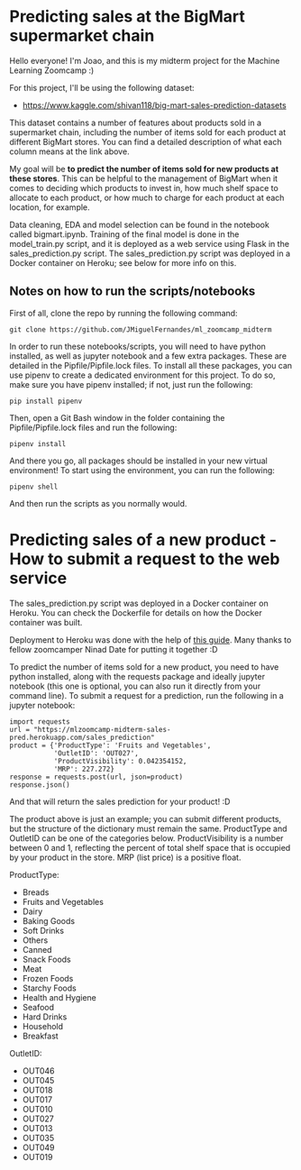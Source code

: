 # Predicting sales at the BigMart supermarket chain

Hello everyone! I'm Joao, and this is my midterm project for the Machine Learning Zoomcamp :)

For this project, I'll be using the following dataset:
- https://www.kaggle.com/shivan118/big-mart-sales-prediction-datasets

This dataset contains a number of features about products sold in a supermarket chain, including the number of items sold for each product at different BigMart stores. You can find a detailed description of what each column means at the link above. 

My goal will be **to predict the number of items sold for new products at these stores**. This can be helpful to the management of BigMart when it comes to deciding which products to invest in, how much shelf space to allocate to each product, or how much to charge for each product at each location, for example.


Data cleaning, EDA and model selection can be found in the notebook called bigmart.ipynb.
Training of the final model is done in the model_train.py script, and it is deployed as a web service using Flask in the sales_prediction.py script. The sales_prediction.py script was deployed in a Docker container on Heroku; see below for more info on this.


## Notes on how to run the scripts/notebooks 


First of all, clone the repo by running the following command:

```
git clone https://github.com/JMiguelFernandes/ml_zoomcamp_midterm
```

In order to run these notebooks/scripts, you will need to have python installed, as well as jupyter notebook and a few extra packages. These are detailed in the Pipfile/Pipfile.lock files. To install all these packages, you can use pipenv to create a dedicated environment for this project. To do so, make sure you have pipenv installed; if not, just run the following: 

```
pip install pipenv
```

Then, open a Git Bash window in the folder containing the Pipfile/Pipfile.lock files and run the following:

```
pipenv install
```

And there you go, all packages should be installed in your new virtual environment! To start using the environment, you can run the following:

```
pipenv shell
```

And then run the scripts as you normally would.


# Predicting sales of a new product - How to submit a request to the web service

The sales_prediction.py script was deployed in a Docker container on Heroku. You can check the Dockerfile for details on how the Docker container was built.

Deployment to Heroku was done with the help of [this guide](https://github.com/nindate/ml-zoomcamp-exercises/blob/main/how-to-use-heroku.md). Many thanks to fellow zoomcamper Ninad Date for putting it together :D

To predict the number of items sold for a new product, you need to have python installed, along with the requests package and ideally jupyter notebook (this one is optional, you can also run it directly from your command line).
To submit a request for a prediction, run the following in a jupyter notebook:

```
import requests
url = "https://mlzoomcamp-midterm-sales-pred.herokuapp.com/sales_prediction"
product = {'ProductType': 'Fruits and Vegetables',
           'OutletID': 'OUT027',
           'ProductVisibility': 0.042354152,
           'MRP': 227.272}
response = requests.post(url, json=product)
response.json()
```

And that will return the sales prediction for your product! :D

The product above is just an example; you can submit different products, but the structure of the dictionary must remain the same. ProductType and OutletID can be one of the categories below. ProductVisibility is a number between 0 and 1, reflecting the percent of total shelf space that is occupied by your product in the store. MRP (list price) is a positive float.

ProductType:


- Breads
- Fruits and Vegetables
- Dairy
- Baking Goods
- Soft Drinks
- Others
- Canned
- Snack Foods
- Meat
- Frozen Foods
- Starchy Foods
- Health and Hygiene
- Seafood
- Hard Drinks
- Household
- Breakfast
 
OutletID: 


- OUT046
- OUT045
- OUT018
- OUT017
- OUT010
- OUT027
- OUT013
- OUT035
- OUT049
- OUT019
